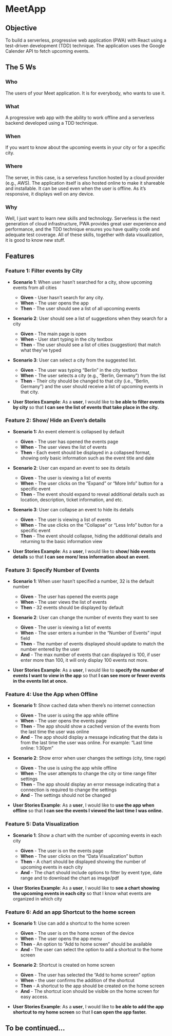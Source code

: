 # MeetApp

## Objective

To build a serverless, progressive web application (PWA) with React using a test-driven development (TDD) technique. The application uses the Google Calender API to fetch upcoming events.

## The 5 Ws

### Who

The users of your Meet application. It is for everybody, who wants to use it.

### What

A progressive web app with the ability to work offline and a serverless backend developed using a TDD technique.

### When

If you want to know about the upcoming events in your city or for a specific city.

### Where

The server, in this case, is a serverless function hosted by a cloud provider (e.g., AWS). The application itself is also hosted online to make it shareable and installable. It can be used even when the user is offline. As it’s responsive, it displays well on any device.

### Why

Well, I just want to learn new skills and technology.
Serverless is the next generation of cloud infrastructure, PWA provides great user experience and performance, and the TDD technique ensures you have quality code and adequate test coverage. All of these skills, together with data visualization, it is good to know new stuff.

## Features

### Feature 1: Filter events by City

- **Scenario 1**: When user hasn’t searched for a city, show upcoming events from all cities

  - **Given** - User hasn’t search for any city.
  - **When** - The user opens the app
  - **Then** - The user should see a list of all upcoming events

- **Scenario 2**: User should see a list of suggestions when they search for a city

  - **Given** - The main page is open
  - **When** - User start typing in the city textbox
  - **Then** - The user should see a list of cities (suggestion) that match what they’ve typed

- **Scenario 3**: User can select a city from the suggested list.

  - **Given** - The user was typing “Berlin” in the city textbox
  - **When** - The user selects a city (e.g., “Berlin, Germany”) from the list
  - **Then** - Their city should be changed to that city (i.e., “Berlin, Germany”) and the user should receive a list of upcoming events in that city.

- **User Stories Example**: As a **user**, I would like to **be able to filter events by city** so that **I can see the list of events that take place in the city.**

### Feature 2: Show/ Hide an Even’s details

- **Scenario 1:** An event element is collapsed by default

  - **Given** - The user has opened the events page
  - **When** - The user views the list of events
  - **Then** - Each event should be displayed in a collapsed format, showing only basic information such as the event title and date

- **Scenario 2**: User can expand an event to see its details

  - **Given** - The user is viewing a list of events
  - **When** - The user clicks on the “Expand” or “More Info” button for a specific event
  - **Then** - The event should expand to reveal additional details such as location, description, ticket information, and etc.

- **Scenario 3**: User can collapse an event to hide its details

  - **Given** - The user is viewing a list of events
  - **When** - The use clicks on the “Collapse” or “Less Info” button for a specific event
  - **Then** - The event should collapse, hiding the additional details and returning to the basic information view

- **User Stories Example**: As a **user**, I would like to **show/ hide events details** so that **I can see more/ less information about an event.**

### Feature 3: Specify Number of Events

- **Scenario 1**: When user hasn’t specified a number, 32 is the default number

  - **Given** - The user has opened the events page
  - **When** - The user views the list of events
  - **Then** - 32 events should be displayed by default

- **Scenario 2**: User can change the number of events they want to see

  - **Given** - The user is viewing a list of events
  - **When** - The user enters a number in the “Number of Events” input field
  - **Then** - The number of events displayed should update to match the number entered by the user
  - **And** - The max number of events that can displayed is 100, if user enter more than 100, it will only display 100 events not more.

- **User Stories Example**: As a **user**, I would like to **specify the number of events I want to view in the app** so that **I can see more or fewer events in the events list at once.**

### Feature 4: Use the App when Offline

- **Scenario 1:** Show cached data when there’s no internet connection

  - **Given** - The user is using the app while offline
  - **When** - The user opens the events page
  - **Then** - The app should show a cached version of the events from the last time the user was online
  - **And** - The app should display a message indicating that the data is from the last time the user was online. For example: “Last time online: 1:30pm”

- **Scenario 2**: Show error when user changes the settings (city, time rage)

  - **Given** - The use is using the app while offline
  - **When** - The user attempts to change the city or time range filter settings
  - **Then** - The app should display an error message indicating that a connection is required to change the settings
  - **And** - The settings should not be changed

- **User Stories Example**: As a **user**, I would like to **use the app when offline** so that **I can see the events I viewed the last time I was online.**

### Feature 5: Data Visualization

- **Scenario 1**: Show a chart with the number of upcoming events in each city

  - **Given** - The user is on the events page
  - **When** - The user clicks on the “Data Visualization” button
  - **Then** - A chart should be displayed showing the number of upcoming events in each city
  - **And** - The chart should include options to filter by event type, date range and to download the chart as image/pdf

- **User Stories Example**: As a **user**, I would like to **see a chart showing the upcoming events in each city** so that I know what events are organized in which city

### Feature 6: Add an app Shortcut to the home screen

- **Scenario 1**: Use can add a shortcut to the home screen

  - **Given** - The user is on the home screen of the device
  - **When** - The user opens the app menu
  - **Then** - An option to “Add to home screen” should be available
  - **And** - The user can select the option to add a shortcut to the home screen

- **Scenario 2**: Shortcut is created on home screen

  - **Given** - The user has selected the “Add to home screen” option
  - **When** - the user confirms the addition of the shortcut
  - **Then** - A shortcut to the app should be created on the home screen
  - **And** - The shortcut icon should be visible on the home screen for easy access.

- **User Stories Example**: As a **user**, I would like to **be able to add the app shortcut to my home screen** so that **I can open the app faster.**

## To be continued...
